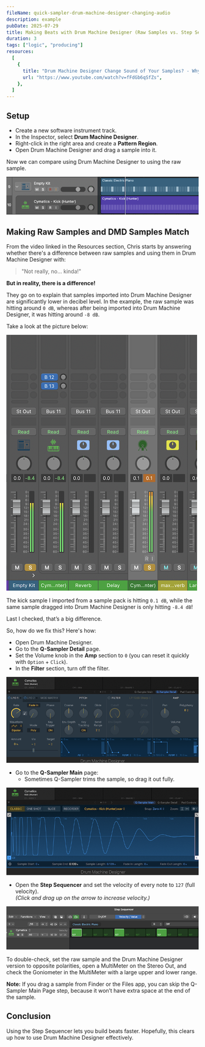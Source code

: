 ```yaml
---
fileName: quick-sampler-drum-machine-designer-changing-audio
description: example
pubDate: 2025-07-29
title: Making Beats with Drum Machine Designer (Raw Samples vs. Step Sequencer)
duration: 3
tags: ["logic", "producing"]
resources:
  [
    {
      title: "Drum Machine Designer Change Sound of Your Samples? - Why Logic Pro Rules",
      url: "https://www.youtube.com/watch?v=fFdGb6qSfZs",
    },
  ]
---
```


## Setup

- Create a new software instrument track.
- In the Inspector, select **Drum Machine Designer**.
- Right-click in the right area and create a **Pattern Region**.
- Open Drum Machine Designer and drag a sample into it.

Now we can compare using Drum Machine Designer to using the raw sample.

![DMD on tracks](./images/quick-sampler-drum-machine-designer-changing-audio/pic5.png)

## Making Raw Samples and DMD Samples Match

From the video linked in the Resources section, Chris starts by answering whether there's a difference between raw samples and using them in Drum Machine Designer with:

> "Not really, no... kinda!"

**But in reality, there is a difference!**

They go on to explain that samples imported into Drum Machine Designer are significantly lower in decibel level. In the example, the raw sample was hitting around `0 dB`, whereas after being imported into Drum Machine Designer, it was hitting around `-8 dB`.

Take a look at the picture below:

![mixer window](./images/quick-sampler-drum-machine-designer-changing-audio/pic1.png)

The kick sample I imported from a sample pack is hitting `0.1 dB`, while the same sample dragged into Drum Machine Designer is only hitting `-8.4 dB`!  

Last I checked, that’s a big difference.

So, how do we fix this? Here's how:

- Open Drum Machine Designer.
- Go to the **Q-Sampler Detail** page.
- Set the Volume knob in the **Amp** section to `0` (you can reset it quickly with `Option` + `Click`).
- In the **Filter** section, turn off the filter.

![amp and filter section](./images/quick-sampler-drum-machine-designer-changing-audio/pic2.png)

- Go to the **Q-Sampler Main** page:  
  - Sometimes Q-Sampler trims the sample, so drag it out fully.

![q sampler main page](./images/quick-sampler-drum-machine-designer-changing-audio/pic3.png)

- Open the **Step Sequencer** and set the velocity of every note to `127` (full velocity).  
  *(Click and drag up on the arrow to increase velocity.)*

![step sequencer](./images/quick-sampler-drum-machine-designer-changing-audio/pic4.png)

To double-check, set the raw sample and the Drum Machine Designer version to opposite polarities, open a MultiMeter on the Stereo Out, and check the Goniometer in the MultiMeter with a large upper and lower range.

**Note:** If you drag a sample from Finder or the Files app, you can skip the Q-Sampler Main Page step, because it won’t have extra space at the end of the sample.

## Conclusion

Using the Step Sequencer lets you build beats faster. Hopefully, this clears up how to use Drum Machine Designer effectively.
